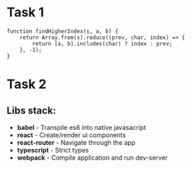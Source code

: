 # Task 1

```
function findHigherIndex(s, a, b) {
    return Array.from(s).reduce((prev, char, index) => {
        return [a, b].includes(char) ? index : prev;
    }, -1);
}
```

# Task 2
## Libs stack:
- **babel** - Transpile es6 into native javasacript
- **react** - Create/render ui components
- **react-router** - Navigate through the app
- **typescript** - Strict types
- **webpack** - Compile application and run dev-server